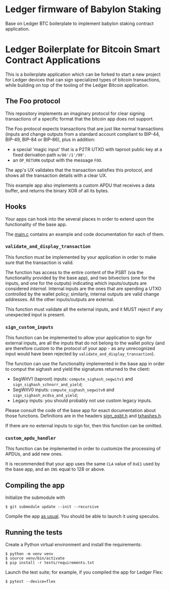 # Ledger firmware of Babylon Staking

Base on Ledger BTC boilerplate to implement babylon staking contract application.

# Ledger Boilerplate for Bitcoin Smart Contract Applications

This is a boilerplate application which can be forked to start a new project for Ledger devices that can sign specialized types of bitcoin transactions, while building on top of the tooling of the Ledger Bitcoin application.

## The Foo protocol

This repository implements an imaginary protocol for clear signing transactions of a specific format that the bitcoin app does not support.

The Foo protocol expects transactions that are just like normal transactions (inputs and change outputs from a standard account compliant to BIP-44, BIP-49, BIP-84 or BIP-86), plus in addition:
- a special 'magic input' that is a P2TR UTXO with taproot public key at a fixed derivation path `m/86'/1'/99'`.
- an `OP_RETURN` output with the message `FOO`.

The app's UX validates that the transaction satisfies this protocol, and shows all the transaction details with a clear UX.

This example app also implements a custom APDU that receives a data buffer, and returns the binary XOR of all its bytes. 

## Hooks

Your apps can hook into the several places in order to extend upon the functionality of the base app.

The [main.c](./src/main.c) contains an example and code documentation for each of them.

### <code>validate_and_display_transaction</code>

This function must be implemented by your application in order to make sure that the transaction is valid.

The function has access to the entire content of the PSBT (via the functionality provided by the base app), and two bitvectors (one for the inputs, and one for the outputs) indicating which inputs/outputs are considered *internal*. Internal inputs are the ones that are spending a UTXO controlled by the wallet policy; similarly, internal outputs are valid change addresses. All the other inputs/outputs are external.

This function must validate all the external inputs, and it MUST reject if any unexpected input is present.

### <code>sign_custom_inputs</code>

This function can be implemented to allow your application to sign for external inputs, are all the inputs that do not belong to the wallet policy (and are therefore custom to the protocol of your app - as any unrecognized input would have been rejected by <code>validate_and_display_transaction</code>).

The function can use the functionality implemented in the base app in order to comput the sighash and yield the signatures returned to the client:
- SegWitV1 (taproot) inputs: `compute_sighash_segwitv1` and `sign_sighash_schnorr_and_yield`;
- SegWitV0 inputs: `compute_sighash_segwitv0` and `sign_sighash_ecdsa_and_yield`;
- Legacy inputs: you should probably not use custom legacy inputs.

Please consult the code of the base app for exact documentation about those functions. Definitions are in the headers [sign_psbt.h](https://github.com/LedgerHQ/app-bitcoin-new/blob/baseapp/src/handler/sign_psbt.h) and [txhashes.h](https://github.com/LedgerHQ/app-bitcoin-new/blob/baseapp/src/handler/sign_psbt/txhashes.h).

If there are no external inputs to sign for, then this function can be omitted.

### <code>custom_apdu_handler</code>

This function can be implemented in order to customize the processing of APDUs, and add new ones.

It is recommended that your app uses the same `CLA` value of `0xE1` used by the base app, and an `INS` equal to 128 or above.

## Compiling the app

Initialize the submodule with

```
$ git submodule update --init --recursive
```

Compile the app [as usual](https://github.com/LedgerHQ/app-boilerplate#quick-start-guide).
You should be able to launch it using speculos.

## Running the tests

Create a Python virtual environment and install the requirements:

```
$ python -m venv venv
$ source venv/bin/activate
$ pip install -r tests/requirements.txt
```

Launch the test suite; for example, if you compiled the app for Ledger Flex:

```
$ pytest --device=flex
```

